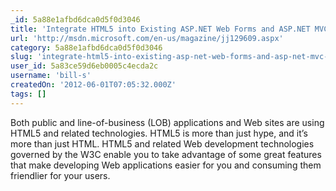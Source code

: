 ```yaml
---
_id: 5a88e1afbd6dca0d5f0d3046
title: 'Integrate HTML5 into Existing ASP.NET Web Forms and ASP.NET MVC Applications'
url: 'http://msdn.microsoft.com/en-us/magazine/jj129609.aspx'
category: 5a88e1afbd6dca0d5f0d3046
slug: 'integrate-html5-into-existing-asp-net-web-forms-and-asp-net-mvc-applications'
user_id: 5a83ce59d6eb0005c4ecda2c
username: 'bill-s'
createdOn: '2012-06-01T07:05:32.000Z'
tags: []
---
```


Both public and line-of-business (LOB) applications and Web sites are using HTML5 and related technologies. HTML5 is more than just hype, and it’s more than just HTML. HTML5 and related Web development technologies governed by the W3C enable you to take advantage of some great features that make developing Web applications easier for you and consuming them friendlier for your users.
